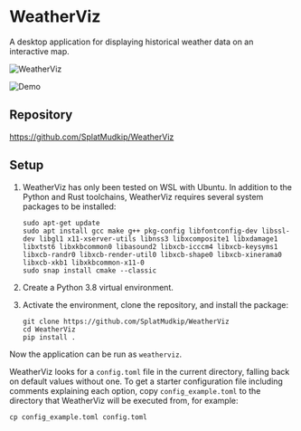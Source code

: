 # WeatherViz

A desktop application for displaying historical weather data on an interactive map.

![WeatherViz](https://raw.githubusercontent.com/aidan-winney/WeatherViz/main/weatherviz.png "application launch")

![Demo](https://raw.githubusercontent.com/aidan-winney/WeatherViz/main/demo.gif "Demo")

## Repository

https://github.com/SplatMudkip/WeatherViz

## Setup

1. WeatherViz has only been tested on WSL with Ubuntu. In addition to the Python and Rust toolchains, WeatherViz requires several system packages to be installed:

	```
	sudo apt-get update
	sudo apt install gcc make g++ pkg-config libfontconfig-dev libssl-dev libgl1 x11-xserver-utils libnss3 libxcomposite1 libxdamage1 libxtst6 libxkbcommon0 libasound2 libxcb-icccm4 libxcb-keysyms1 libxcb-randr0 libxcb-render-util0 libxcb-shape0 libxcb-xinerama0 libxcb-xkb1 libxkbcommon-x11-0
	sudo snap install cmake --classic
	```

3. Create a Python 3.8 virtual environment.

4. Activate the environment, clone the repository, and install the package:

	```
	git clone https://github.com/SplatMudkip/WeatherViz
    cd WeatherViz
	pip install .
 	```

Now the application can be run as `weatherviz`.

WeatherViz looks for a `config.toml` file in the current directory, falling back on default values without one. To get a starter configuration file including comments explaining each option, copy `config_example.toml` to the directory that WeatherViz will be executed from, for example:

	cp config_example.toml config.toml
